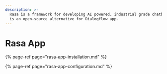 ```yaml
---
description: >-
  Rasa is a framework for developing AI powered, industrial grade chatbots. It
  is an open-source alternative for Dialogflow app.
---
```


# Rasa App

{% page-ref page="rasa-app-installation.md" %}

{% page-ref page="rasa-app-configuration.md" %}



